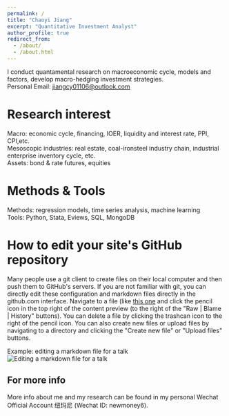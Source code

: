 ```yaml
---
permalink: /
title: "Chaoyi Jiang"
excerpt: "Quantitative Investment Analyst"
author_profile: true
redirect_from: 
  - /about/
  - /about.html
---
```


I conduct quantamental research on macroeconomic cycle, models and factors, develop macro-hedging investment strategies.    
Personal Email: jiangcy01106@outlook.com

Research interest
======
Macro: economic cycle, financing, IOER, liquidity and interest rate, PPI, CPI,etc.  
Mesoscopic industries: real estate, coal-ironsteel industry chain, industrial enterprise inventory cycle, etc.  
Assets: bond & rate futures, equities

Methods & Tools
======
Methods: regression models, time series analysis, machine learning    
Tools: Python, Stata, Eviews, SQL, MongoDB

How to edit your site's GitHub repository
======
Many people use a git client to create files on their local computer and then push them to GitHub's servers. If you are not familiar with git, you can directly edit these configuration and markdown files directly in the github.com interface. Navigate to a file (like [this one](https://github.com/academicpages/academicpages.github.io/blob/master/_talks/2012-03-01-talk-1.md) and click the pencil icon in the top right of the content preview (to the right of the "Raw | Blame | History" buttons). You can delete a file by clicking the trashcan icon to the right of the pencil icon. You can also create new files or upload files by navigating to a directory and clicking the "Create new file" or "Upload files" buttons. 

Example: editing a markdown file for a talk
![Editing a markdown file for a talk](/images/editing-talk.png)

For more info
------
More info about me and my research can be found in my personal Wechat Official Account 纽玛尼 (Wechat ID: newmoney6).   
